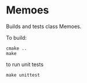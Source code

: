 # Memoes

Builds and tests class Memoes.

To build:

```console
cmake ..
make
```

to run unit tests

```console
make unittest
```
